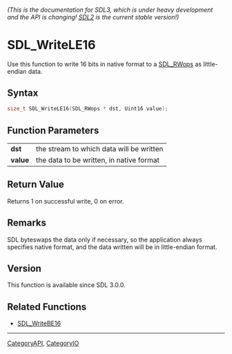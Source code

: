 ###### (This is the documentation for SDL3, which is under heavy development and the API is changing! [SDL2](https://wiki.libsdl.org/SDL2/) is the current stable version!)
# SDL_WriteLE16

Use this function to write 16 bits in native format to a [SDL_RWops](SDL_RWops.md) as little-endian data.

## Syntax

```c
size_t SDL_WriteLE16(SDL_RWops * dst, Uint16 value);

```

## Function Parameters

|               |                                          |
| ------------- | ---------------------------------------- |
| **dst**       | the stream to which data will be written |
| **value**     | the data to be written, in native format |

## Return Value

Returns 1 on successful write, 0 on error.

## Remarks

SDL byteswaps the data only if necessary, so the application always
specifies native format, and the data written will be in little-endian
format.

## Version

This function is available since SDL 3.0.0.

## Related Functions

* [SDL_WriteBE16](SDL_WriteBE16.md)

----
[CategoryAPI](CategoryAPI.md), [CategoryIO](CategoryIO.md)
